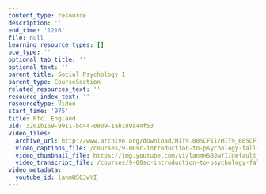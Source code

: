 ```yaml
---
content_type: resource
description: ''
end_time: '1216'
file: null
learning_resource_types: []
ocw_type: ''
optional_tab_title: ''
optional_text: ''
parent_title: Social Psychology I
parent_type: CourseSection
related_resources_text: ''
resource_index_text: ''
resourcetype: Video
start_time: '975'
title: Pfc. England
uid: 3201b169-9911-bd44-0809-1ab189a44f53
video_files:
  archive_url: http://www.archive.org/download/MIT9.00SCF11/MIT9_00SCF11_lec22_300k.mp4
  video_captions_file: /courses/9-00sc-introduction-to-psychology-fall-2011/67daf3b09e0b5d74913cd295e9f04e19_lanmHS0JwYI.vtt
  video_thumbnail_file: https://img.youtube.com/vi/lanmHS0JwYI/default.jpg
  video_transcript_file: /courses/9-00sc-introduction-to-psychology-fall-2011/6a733503532b1d9aaba282c96b08160f_lanmHS0JwYI.pdf
video_metadata:
  youtube_id: lanmHS0JwYI
---
```

